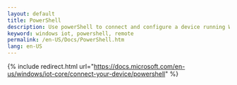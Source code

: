 ```yaml
---
layout: default
title: PowerShell
description: Use powerShell to connect and configure a device running Windows 10 IoT Core
keyword: windows iot, powershell, remote
permalink: /en-US/Docs/PowerShell.htm
lang: en-US
---
```

{% include redirect.html url="https://docs.microsoft.com/en-us/windows/iot-core/connect-your-device/powershell" %}
